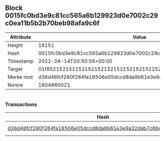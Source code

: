 ## Block 0015fc0bd3e9c81cc565a6b129923d0e7002c29c0ea11b5b2b70beb98afa9c6f

Attribute | Value
--- | ---
Height | 16151
Hash | 0015fc0bd3e9c81cc565a6b129923d0e7002c29c0ea11b5b2b70beb98afa9c6f
Timestamp | 2021-04-14T20:50:56+00:00
Target | 01f8521521521521521521521521521521521521521521521521521521521521
Merke root | d36d46fcf280f264fa16506e05dccd8da9b61e3e9a32dab7c6bd928612cab62e
Nonce | 1804860021

```

```

### Transactions

Hash | Amount
--- | ---
[d36d46fcf280f264fa16506e05dccd8da9b61e3e9a32dab7c6bd928612cab62e](d36d46fcf280f264fa16506e05dccd8da9b61e3e9a32dab7c6bd928612cab62e.md) | 10.00000000 SKEPTI 
